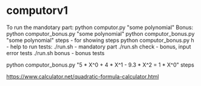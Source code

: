 # computorv1
To run the mandotary part:
python computor.py "some polynomial"
Bonus:
python computor_bonus.py "some polynomial"
python computor_bonus.py "some polynomial" steps - for showing steps
python computor_bonus.py h - help
to run tests:
./run.sh  -  mandatory part
./run.sh check  -  bonus, input error tests
./run.sh bonus -  bonus tests

python computor_bonus.py "5 * X^0 + 4 * X^1 - 9.3 * X^2 = 1 * X^0" steps

https://www.calculator.net/quadratic-formula-calculator.html